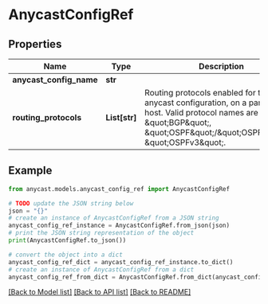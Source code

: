 # AnycastConfigRef


## Properties

Name | Type | Description | Notes
------------ | ------------- | ------------- | -------------
**anycast_config_name** | **str** |  | [optional] 
**routing_protocols** | **List[str]** | Routing protocols enabled for this anycast configuration, on a particular host. Valid protocol names are \&quot;BGP\&quot;, \&quot;OSPF\&quot;/\&quot;OSPFv2\&quot;, \&quot;OSPFv3\&quot;. | [optional] 

## Example

```python
from anycast.models.anycast_config_ref import AnycastConfigRef

# TODO update the JSON string below
json = "{}"
# create an instance of AnycastConfigRef from a JSON string
anycast_config_ref_instance = AnycastConfigRef.from_json(json)
# print the JSON string representation of the object
print(AnycastConfigRef.to_json())

# convert the object into a dict
anycast_config_ref_dict = anycast_config_ref_instance.to_dict()
# create an instance of AnycastConfigRef from a dict
anycast_config_ref_from_dict = AnycastConfigRef.from_dict(anycast_config_ref_dict)
```
[[Back to Model list]](../README.md#documentation-for-models) [[Back to API list]](../README.md#documentation-for-api-endpoints) [[Back to README]](../README.md)



